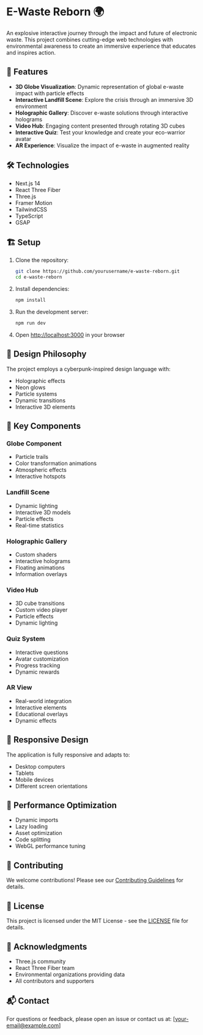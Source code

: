 # E-Waste Reborn 🌍

An explosive interactive journey through the impact and future of electronic waste. This project combines cutting-edge web technologies with environmental awareness to create an immersive experience that educates and inspires action.

## 🚀 Features

- **3D Globe Visualization**: Dynamic representation of global e-waste impact with particle effects
- **Interactive Landfill Scene**: Explore the crisis through an immersive 3D environment
- **Holographic Gallery**: Discover e-waste solutions through interactive holograms
- **Video Hub**: Engaging content presented through rotating 3D cubes
- **Interactive Quiz**: Test your knowledge and create your eco-warrior avatar
- **AR Experience**: Visualize the impact of e-waste in augmented reality

## 🛠️ Technologies

- Next.js 14
- React Three Fiber
- Three.js
- Framer Motion
- TailwindCSS
- TypeScript
- GSAP

## 🏗️ Setup

1. Clone the repository:
   ```bash
   git clone https://github.com/yourusername/e-waste-reborn.git
   cd e-waste-reborn
   ```

2. Install dependencies:
   ```bash
   npm install
   ```

3. Run the development server:
   ```bash
   npm run dev
   ```

4. Open [http://localhost:3000](http://localhost:3000) in your browser

## 🎨 Design Philosophy

The project employs a cyberpunk-inspired design language with:
- Holographic effects
- Neon glows
- Particle systems
- Dynamic transitions
- Interactive 3D elements

## 🌟 Key Components

### Globe Component
- Particle trails
- Color transformation animations
- Atmospheric effects
- Interactive hotspots

### Landfill Scene
- Dynamic lighting
- Interactive 3D models
- Particle effects
- Real-time statistics

### Holographic Gallery
- Custom shaders
- Interactive holograms
- Floating animations
- Information overlays

### Video Hub
- 3D cube transitions
- Custom video player
- Particle effects
- Dynamic lighting

### Quiz System
- Interactive questions
- Avatar customization
- Progress tracking
- Dynamic rewards

### AR View
- Real-world integration
- Interactive elements
- Educational overlays
- Dynamic effects

## 📱 Responsive Design

The application is fully responsive and adapts to:
- Desktop computers
- Tablets
- Mobile devices
- Different screen orientations

## 🔧 Performance Optimization

- Dynamic imports
- Lazy loading
- Asset optimization
- Code splitting
- WebGL performance tuning

## 🤝 Contributing

We welcome contributions! Please see our [Contributing Guidelines](CONTRIBUTING.md) for details.

## 📄 License

This project is licensed under the MIT License - see the [LICENSE](LICENSE) file for details.

## 🙏 Acknowledgments

- Three.js community
- React Three Fiber team
- Environmental organizations providing data
- All contributors and supporters

## 📬 Contact

For questions or feedback, please open an issue or contact us at:
[your-email@example.com] 